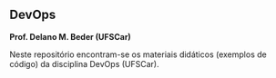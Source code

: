 ## DevOps
**Prof. Delano M. Beder (UFSCar)**

Neste repositório encontram-se os materiais didáticos (exemplos de código) da disciplina DevOps (UFSCar).
